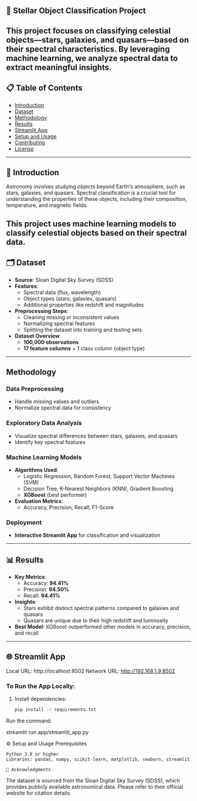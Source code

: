 ## 🌌 Stellar Object Classification Project

This project focuses on classifying celestial objects—**stars**, **galaxies**, and **quasars**—based on their spectral characteristics. By leveraging machine learning, we analyze spectral data to extract meaningful insights.
---

## 📋 Table of Contents

- [Introduction](#introduction)
- [Dataset](#dataset)
- [Methodology](#methodology)
- [Results](#results)
- [Streamlit App](#streamlit-app)
- [Setup and Usage](#setup-and-usage)
- [Contributing](#contributing)
- [License](#license)

---

## 🌠 Introduction

Astronomy involves studying objects beyond Earth's atmosphere, such as stars, galaxies, and quasars. Spectral classification is a crucial tool for understanding the properties of these objects, including their composition, temperature, and magnetic fields. 

This project uses **machine learning models** to classify celestial objects based on their spectral data. 
---

## 🗂 Dataset

- **Source**: Sloan Digital Sky Survey (SDSS)  
- **Features**:
  - Spectral data (flux, wavelength)
  - Object types (stars, galaxies, quasars)
  - Additional properties like redshift and magnitudes  
- **Preprocessing Steps**:
  - Cleaning missing or inconsistent values
  - Normalizing spectral features
  - Splitting the dataset into training and testing sets  
- **Dataset Overview**:
  - **100,000 observations**
  - **17 feature columns** + 1 class column (object type)

---

## Methodology

### Data Preprocessing
- Handle missing values and outliers
- Normalize spectral data for consistency

### Exploratory Data Analysis
- Visualize spectral differences between stars, galaxies, and quasars
- Identify key spectral features

### Machine Learning Models
- **Algorithms Used**: 
  - Logistic Regression, Random Forest, Support Vector Machines (SVM)
  - Decision Tree, K-Nearest Neighbors (KNN), Gradient Boosting
  - **XGBoost** (best performer)
- **Evaluation Metrics**: 
  - Accuracy, Precision, Recall, F1-Score

### Deployment
- **Interactive Streamlit App** for classification and visualization

---

## 📊 Results

- **Key Metrics**: 
  - Accuracy: **94.41%**
  - Precision: **94.50%**
  - Recall: **94.41%**
- **Insights**:
  - Stars exhibit distinct spectral patterns compared to galaxies and quasars
  - Quasars are unique due to their high redshift and luminosity
- **Best Model**: XGBoost outperformed other models in accuracy, precision, and recall

---

## 🌐 Streamlit App
  Local URL: http://localhost:8502
  Network URL: http://192.168.1.9:8502

### To Run the App Locally:
1. Install dependencies:
   ```bash
   pip install -r requirements.txt
Run the command:

streamlit run app/streamlit_app.py

⚙️ Setup and Usage
Prerequisites

    Python 3.8 or higher
    Libraries: pandas, numpy, scikit-learn, matplotlib, seaborn, streamlit

    🌌 Acknowledgments

The dataset is sourced from the Sloan Digital Sky Survey (SDSS), which provides publicly available astronomical data. Please refer to their official website for citation details.
